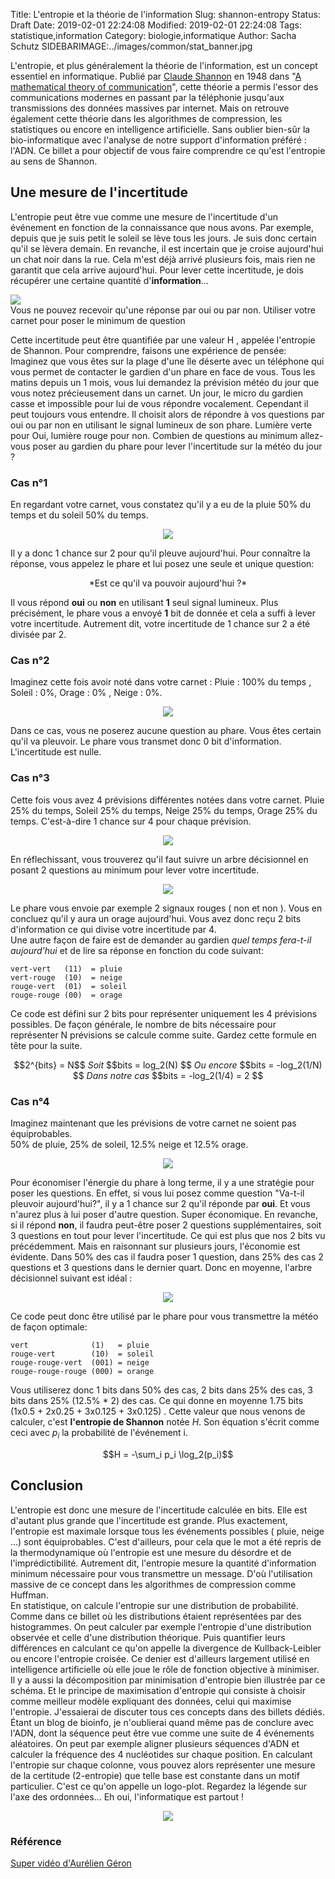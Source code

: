 Title: L'entropie et la théorie de l'information
Slug: shannon-entropy
Status: Draft 
Date: 2019-02-01 22:24:08
Modified: 2019-02-01 22:24:08
Tags: statistique,information
Category: biologie,informatique
Author: Sacha Schutz
SIDEBARIMAGE:../images/common/stat_banner.jpg


L'entropie, et plus généralement la théorie de l'information, est un concept essentiel en informatique. Publié par [Claude Shannon](https://fr.wikipedia.org/wiki/Claude_Shannon) en 1948 dans "[A mathematical theory of communication](http://math.harvard.edu/~ctm/home/text/others/shannon/entropy/entropy.pdf)", cette théorie a permis l'essor des communications modernes en passant par la téléphonie jusqu'aux transmissions des données massives par internet. Mais on retrouve également cette théorie dans les algorithmes de compression, les statistiques ou encore en intelligence artificielle. Sans oublier bien-sûr la bio-informatique avec l'analyse de notre support d'information préféré : l'ADN. 
Ce billet a pour objectif de vous faire comprendre ce qu'est l'entropie au sens de Shannon.


## Une mesure de l'incertitude
L'entropie peut être vue comme une mesure de l'incertitude d'un événement en fonction de la connaissance que nous avons. Par exemple, depuis que je suis petit le soleil se lève tous les jours. Je suis donc certain qu'il se lèvera demain. En revanche, il est incertain que je croise aujourd'hui un chat noir dans la rue. Cela m'est déjà arrivé plusieurs fois, mais rien ne garantit que cela arrive aujourd'hui. Pour lever cette incertitude, je dois récupérer une certaine quantité d'**information**...

<div class="figure">     <img src="../images/entropy/draw.png" />      <div class="legend"> Vous ne pouvez recevoir qu'une réponse par oui ou par non. Utiliser votre carnet pour poser le minimum de question </div> </div>


Cette incertitude peut être quantifiée par une valeur H , appelée l'entropie de Shannon.
Pour comprendre, faisons une expérience de pensée:    
Imaginez que vous êtes sur la plage d'une île déserte avec un téléphone qui vous permet de contacter le gardien d'un phare en face de vous. Tous les matins depuis un 1 mois, vous lui demandez la prévision météo du jour que vous notez précieusement dans un carnet. 
Un jour, le micro du gardien casse et impossible pour lui de vous répondre vocalement. Cependant il peut toujours vous entendre. Il choisit alors de répondre à vos questions par oui ou par non en utilisant le signal lumineux de son phare. Lumière verte pour Oui, lumière rouge pour non. 
Combien de questions au minimum allez-vous poser au gardien du phare pour lever l'incertitude sur la météo du jour ?  


### Cas n°1 
En regardant votre carnet, vous constatez qu'il y a eu de la pluie 50% du temps et du soleil 50% du temps. 

<center>
<img src="../images/entropy/bar_plot_1.png" /> 
</center>

Il y a donc 1 chance sur 2 pour qu'il pleuve aujourd'hui. Pour connaître la réponse, vous appelez le phare et lui posez une seule et unique question: 

<center>
*Est ce qu'il va pouvoir aujourd'hui ?*
</center>

Il vous répond **oui** ou **non** en utilisant **1** seul signal lumineux. 
Plus précisément, le phare vous a envoyé **1** bit de donnée et cela a suffi à lever votre incertitude. Autrement dit, votre incertitude de 1 chance sur 2 a été divisée par 2.    


### Cas n°2
Imaginez cette fois avoir noté dans votre carnet : Pluie : 100% du temps , Soleil : 0%, Orage : 0% , Neige : 0%. 

<center>
<img src="../images/entropy/bar_plot_4.png" /> 
</center>

Dans ce cas, vous ne poserez aucune question au phare. Vous êtes certain qu'il va pleuvoir. Le phare vous transmet donc 0 bit d'information. L'incertitude est nulle.


### Cas n°3
Cette fois vous avez 4 prévisions différentes notées dans votre carnet. Pluie 25% du temps, Soleil 25% du temps, Neige 25% du temps, Orage 25% du temps. C'est-à-dire 1 chance sur 4 pour chaque prévision.

<center>
<img src="../images/entropy/bar_plot_2.png" /> 
</center>

En réflechissant, vous trouverez qu'il faut suivre un arbre décisionnel en posant 2 questions au minimum pour lever votre incertitude.

<center>
<img src="../images/entropy/decision.png" /> 
</center>

Le phare vous envoie par exemple 2 signaux rouges ( non et non ). Vous en concluez qu'il y aura un orage aujourd'hui.
Vous avez donc reçu 2 bits d'information ce qui divise votre incertitude par 4.     
Une autre façon de faire est de demander au gardien *quel temps fera-t-il aujourd'hui* et de lire sa réponse en fonction du code suivant:

	vert-vert   (11)  = pluie
	vert-rouge  (10)  = neige
	rouge-vert  (01)  = soleil
	rouge-rouge (00)  = orage  

Ce code est défini sur 2 bits pour représenter uniquement les 4 prévisions possibles. 
De façon générale, le nombre de bits nécessaire pour représenter N prévisions se calcule comme suite. Gardez cette formule en tête pour la suite.

<center>
	$$2^{bits} = N$$
	<em>Soit</em> 
	$$bits = log_2(N) $$
	<em>Ou encore</em> 
	$$bits = -log_2(1/N) $$
	<em>Dans notre cas</em> 
	$$bits = -log_2(1/4) = 2 $$


</center>

### Cas n°4
Imaginez maintenant que les prévisions de votre carnet ne soient pas équiprobables.    
50% de pluie, 25% de soleil, 12.5% neige et 12.5% orage.

<center>
<img src="../images/entropy/bar_plot_3.png" /> 
</center>


Pour économiser l'énergie du phare à long terme, il y a une stratégie pour poser les questions. En effet, si vous lui posez comme question "Va-t-il pleuvoir aujourd'hui?", il y a 1 chance sur 2 qu'il réponde  par **oui**. Et vous n'aurez plus à lui poser d'autre question. Super économique. En revanche, si il répond **non**, il faudra peut-être poser 2 questions supplémentaires, soit 3 questions en tout pour lever l'incertitude. Ce qui est plus que nos 2 bits vu précédemment. 
Mais en raisonnant sur plusieurs jours, l'économie est évidente. Dans 50% des cas il faudra poser 1 question, dans 25% des cas 2 questions et 3 questions dans le dernier quart.
Donc en moyenne, l'arbre décisionnel suivant est idéal : 

<center>
<img src="../images/entropy/decision2.png" /> 
</center>


Ce code peut donc être utilisé par le phare pour vous transmettre la météo de façon optimale:

	vert              (1)   = pluie
	rouge-vert        (10)  = soleil
	rouge-rouge-vert  (001) = neige
	rouge-rouge-rouge (000) = orange

Vous utiliserez donc 1 bits dans 50% des cas, 2 bits dans 25% des cas, 3 bits dans 25% (12.5% * 2) des cas. Ce qui donne en moyenne 1.75 bits (1x0.5 + 2x0.25 + 3x0.125 + 3x0.125) .
Cette valeur que nous venons de calculer, c'est **l'entropie de Shannon** notée *H*. 
Son équation s'écrit comme ceci avec $p_i$ la probabilité de l'événement i.

<center>
$$H =  -\sum_i p_i \log_2(p_i)$$ 
</center>




## Conclusion
L'entropie est donc une mesure de l'incertitude calculée en bits. Elle est d'autant plus grande que l'incertitude est grande. Plus exactement, l'entropie est maximale lorsque tous les événements possibles ( pluie, neige ...) sont équiprobables. C'est d'ailleurs, pour cela que le mot a été repris de la thermodynamique où l'entropie est une mesure du désordre et de l'imprédictibilité. 
Autrement dit, l'entropie mesure la quantité d'information minimum nécessaire pour vous transmettre un message. D'où l'utilisation massive de ce concept dans les algorithmes de compression comme Huffman.    
En statistique, on calcule l'entropie sur une distribution de probabilité. Comme dans ce billet où les distributions étaient représentées par des histogrammes. On peut calculer par exemple l'entropie d'une distribution observée et celle d'une distribution théorique. Puis quantifier leurs différences en calculant ce qu'on appelle la divergence de Kullback-Leibler ou encore l'entropie croisée. Ce denier  est d'ailleurs largement utilisé en intelligence artificielle où elle joue le rôle de fonction objective à minimiser.
Il y a aussi la décomposition par minimisation d'entropie bien illustrée par ce schéma. Et le principe de maximisation d'entropie qui consiste à choisir comme meilleur modèle expliquant des données, celui qui maximise l'entropie. J'essaierai de discuter tous ces concepts dans des billets dédiés.      
Étant un blog de bioinfo, je n'oublierai quand même pas de conclure avec l'ADN, dont la séquence peut être vue comme une suite de 4 événements aléatoires. On peut par exemple aligner plusieurs séquences d'ADN et calculer la fréquence des 4 nucléotides sur chaque position. En calculant l'entropie sur chaque colonne, vous pouvez alors représenter une mesure de la certitude (2-entropie) que telle base est constante dans un motif particulier. C'est ce qu'on appelle un logo-plot. Regardez la légende sur l'axe des ordonnées... Eh oui, l'informatique est partout !


<center>
<img src="../images/entropy/logo_plot.png" /> 
</center>


### Référence 
[Super vidéo d'Aurélien Géron](https://www.youtube.com/watch?v=ErfnhcEV1O8)

